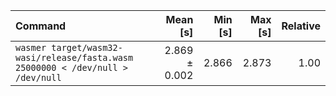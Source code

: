 | Command | Mean [s] | Min [s] | Max [s] | Relative |
|:---|---:|---:|---:|---:|
| `wasmer target/wasm32-wasi/release/fasta.wasm 25000000 < /dev/null > /dev/null` | 2.869 ± 0.002 | 2.866 | 2.873 | 1.00 |
